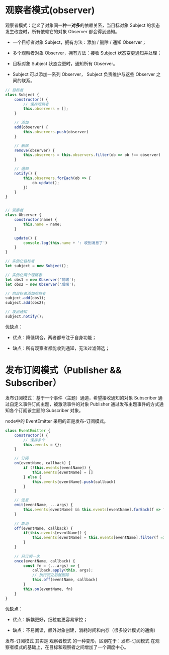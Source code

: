 # 观察者模式(observer)

观察者模式：定义了对象间一种**一对多**的依赖关系，当目标对象 Subject 的状态发生改变时，所有依赖它的对象 Observer 都会得到通知。

+ 一个目标者对象 Subject，拥有方法：添加 / 删除 / 通知 Observer；

+ 多个观察者对象 Observer，拥有方法：接收 Subject 状态变更通知并处理；

+ 目标对象 Subject 状态变更时，通知所有 Observer。

+ Subject 可以添加一系列 Observer， Subject 负责维护与这些 Observer 之间的联系。

```js
// 目标者
class Subject {
    constructor() {
        // 保存观察者
        this.observers = [];
    }

    // 添加
    add(observer) {
        this.observers.push(observer)
    }

    // 删除
    remove(observer) {
        this.observers = this.observers.filter(ob => ob !== observer)
    }

    // 通知
    notify() {
        this.observers.forEach(ob => {
            ob.update();
        })
    }
}


// 观察者
class Observer {
    constructor(name) {
        this.name = name;
    }

    update() {
        console.log(this.name + ': 收到消息了')
    }
}

// 实例化目标者
let subject = new Subject();

// 实例化两个观察者
let obs1 = new Observer('前端');
let obs2 = new Observer('后端');

// 向目标者添加观察者
subject.add(obs1);
subject.add(obs2);

// 发出通知
subject.notify();
```

优缺点：

+ 优点：降低耦合，两者都专注于自身功能；

+ 缺点：所有观察者都能收到通知，无法过滤筛选；

# 发布订阅模式（Publisher && Subscriber）

发布订阅模式：基于一个事件（主题）通道，希望接收通知的对象 Subscriber 通过自定义事件订阅主题，被激活事件的对象 Publisher 通过发布主题事件的方式通知各个订阅该主题的 Subscriber 对象。

node中的 EventEmitter 采用的正是发布-订阅模式。

```js
class EventEmitter {
    constructor() {
        // 保存多个
        this.events = {};
    }

    // 订阅
    on(eventName, callback) {
        if (!this.events[eventName]) {
            this.events[eventName] = []
        } else {
            this.events[eventName].push(callback)
        }
    }

    // 促发
    emit(eventName, ...args) {
        this.events[eventName] && this.events[eventName].forEach(f => f.apply(this, args))
    }
    
    // 取消
    off(eventName, callback) {
        if(this.events[eventName]) {
            this.events[eventName] = this.events[eventName].filter(f => f !== callback)
        }
    }
    
    // 只订阅一次
    once(eventName, callback) {
        const fn = (...args) => {
            callback.apply(this, args);
            // 执行完之后就删除
            this.off(eventName, callback)
        }
        this.on(eventName, fn)
    }
}


```

优缺点：

+ 优点：解耦更好，细粒度更容易掌控；

+ 缺点：不易阅读，额外对象创建，消耗时间和内存（很多设计模式的通病）

发布-订阅模式 其实是 观察者模式 的一种变形，区别在于：发布-订阅模式 在观察者模式的基础上，在目标和观察者之间增加了一个调度中心。


